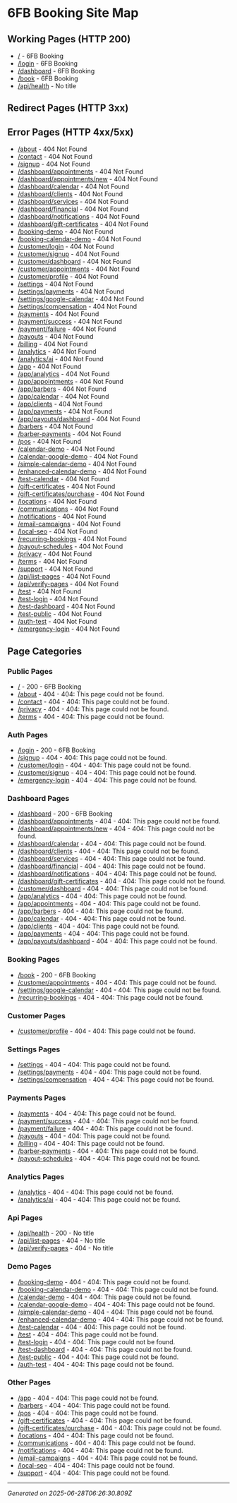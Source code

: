 # 6FB Booking Site Map

## Working Pages (HTTP 200)
- [/](http://localhost:3000/) - 6FB Booking
- [/login](http://localhost:3000/login) - 6FB Booking
- [/dashboard](http://localhost:3000/dashboard) - 6FB Booking
- [/book](http://localhost:3000/book) - 6FB Booking
- [/api/health](http://localhost:3000/api/health) - No title

## Redirect Pages (HTTP 3xx)


## Error Pages (HTTP 4xx/5xx)
- [/about](http://localhost:3000/about) - 404 Not Found
- [/contact](http://localhost:3000/contact) - 404 Not Found
- [/signup](http://localhost:3000/signup) - 404 Not Found
- [/dashboard/appointments](http://localhost:3000/dashboard/appointments) - 404 Not Found
- [/dashboard/appointments/new](http://localhost:3000/dashboard/appointments/new) - 404 Not Found
- [/dashboard/calendar](http://localhost:3000/dashboard/calendar) - 404 Not Found
- [/dashboard/clients](http://localhost:3000/dashboard/clients) - 404 Not Found
- [/dashboard/services](http://localhost:3000/dashboard/services) - 404 Not Found
- [/dashboard/financial](http://localhost:3000/dashboard/financial) - 404 Not Found
- [/dashboard/notifications](http://localhost:3000/dashboard/notifications) - 404 Not Found
- [/dashboard/gift-certificates](http://localhost:3000/dashboard/gift-certificates) - 404 Not Found
- [/booking-demo](http://localhost:3000/booking-demo) - 404 Not Found
- [/booking-calendar-demo](http://localhost:3000/booking-calendar-demo) - 404 Not Found
- [/customer/login](http://localhost:3000/customer/login) - 404 Not Found
- [/customer/signup](http://localhost:3000/customer/signup) - 404 Not Found
- [/customer/dashboard](http://localhost:3000/customer/dashboard) - 404 Not Found
- [/customer/appointments](http://localhost:3000/customer/appointments) - 404 Not Found
- [/customer/profile](http://localhost:3000/customer/profile) - 404 Not Found
- [/settings](http://localhost:3000/settings) - 404 Not Found
- [/settings/payments](http://localhost:3000/settings/payments) - 404 Not Found
- [/settings/google-calendar](http://localhost:3000/settings/google-calendar) - 404 Not Found
- [/settings/compensation](http://localhost:3000/settings/compensation) - 404 Not Found
- [/payments](http://localhost:3000/payments) - 404 Not Found
- [/payment/success](http://localhost:3000/payment/success) - 404 Not Found
- [/payment/failure](http://localhost:3000/payment/failure) - 404 Not Found
- [/payouts](http://localhost:3000/payouts) - 404 Not Found
- [/billing](http://localhost:3000/billing) - 404 Not Found
- [/analytics](http://localhost:3000/analytics) - 404 Not Found
- [/analytics/ai](http://localhost:3000/analytics/ai) - 404 Not Found
- [/app](http://localhost:3000/app) - 404 Not Found
- [/app/analytics](http://localhost:3000/app/analytics) - 404 Not Found
- [/app/appointments](http://localhost:3000/app/appointments) - 404 Not Found
- [/app/barbers](http://localhost:3000/app/barbers) - 404 Not Found
- [/app/calendar](http://localhost:3000/app/calendar) - 404 Not Found
- [/app/clients](http://localhost:3000/app/clients) - 404 Not Found
- [/app/payments](http://localhost:3000/app/payments) - 404 Not Found
- [/app/payouts/dashboard](http://localhost:3000/app/payouts/dashboard) - 404 Not Found
- [/barbers](http://localhost:3000/barbers) - 404 Not Found
- [/barber-payments](http://localhost:3000/barber-payments) - 404 Not Found
- [/pos](http://localhost:3000/pos) - 404 Not Found
- [/calendar-demo](http://localhost:3000/calendar-demo) - 404 Not Found
- [/calendar-google-demo](http://localhost:3000/calendar-google-demo) - 404 Not Found
- [/simple-calendar-demo](http://localhost:3000/simple-calendar-demo) - 404 Not Found
- [/enhanced-calendar-demo](http://localhost:3000/enhanced-calendar-demo) - 404 Not Found
- [/test-calendar](http://localhost:3000/test-calendar) - 404 Not Found
- [/gift-certificates](http://localhost:3000/gift-certificates) - 404 Not Found
- [/gift-certificates/purchase](http://localhost:3000/gift-certificates/purchase) - 404 Not Found
- [/locations](http://localhost:3000/locations) - 404 Not Found
- [/communications](http://localhost:3000/communications) - 404 Not Found
- [/notifications](http://localhost:3000/notifications) - 404 Not Found
- [/email-campaigns](http://localhost:3000/email-campaigns) - 404 Not Found
- [/local-seo](http://localhost:3000/local-seo) - 404 Not Found
- [/recurring-bookings](http://localhost:3000/recurring-bookings) - 404 Not Found
- [/payout-schedules](http://localhost:3000/payout-schedules) - 404 Not Found
- [/privacy](http://localhost:3000/privacy) - 404 Not Found
- [/terms](http://localhost:3000/terms) - 404 Not Found
- [/support](http://localhost:3000/support) - 404 Not Found
- [/api/list-pages](http://localhost:3000/api/list-pages) - 404 Not Found
- [/api/verify-pages](http://localhost:3000/api/verify-pages) - 404 Not Found
- [/test](http://localhost:3000/test) - 404 Not Found
- [/test-login](http://localhost:3000/test-login) - 404 Not Found
- [/test-dashboard](http://localhost:3000/test-dashboard) - 404 Not Found
- [/test-public](http://localhost:3000/test-public) - 404 Not Found
- [/auth-test](http://localhost:3000/auth-test) - 404 Not Found
- [/emergency-login](http://localhost:3000/emergency-login) - 404 Not Found

## Page Categories

### Public Pages
- [/](http://localhost:3000/) - 200 - 6FB Booking
- [/about](http://localhost:3000/about) - 404 - 404: This page could not be found.
- [/contact](http://localhost:3000/contact) - 404 - 404: This page could not be found.
- [/privacy](http://localhost:3000/privacy) - 404 - 404: This page could not be found.
- [/terms](http://localhost:3000/terms) - 404 - 404: This page could not be found.


### Auth Pages
- [/login](http://localhost:3000/login) - 200 - 6FB Booking
- [/signup](http://localhost:3000/signup) - 404 - 404: This page could not be found.
- [/customer/login](http://localhost:3000/customer/login) - 404 - 404: This page could not be found.
- [/customer/signup](http://localhost:3000/customer/signup) - 404 - 404: This page could not be found.
- [/emergency-login](http://localhost:3000/emergency-login) - 404 - 404: This page could not be found.


### Dashboard Pages
- [/dashboard](http://localhost:3000/dashboard) - 200 - 6FB Booking
- [/dashboard/appointments](http://localhost:3000/dashboard/appointments) - 404 - 404: This page could not be found.
- [/dashboard/appointments/new](http://localhost:3000/dashboard/appointments/new) - 404 - 404: This page could not be found.
- [/dashboard/calendar](http://localhost:3000/dashboard/calendar) - 404 - 404: This page could not be found.
- [/dashboard/clients](http://localhost:3000/dashboard/clients) - 404 - 404: This page could not be found.
- [/dashboard/services](http://localhost:3000/dashboard/services) - 404 - 404: This page could not be found.
- [/dashboard/financial](http://localhost:3000/dashboard/financial) - 404 - 404: This page could not be found.
- [/dashboard/notifications](http://localhost:3000/dashboard/notifications) - 404 - 404: This page could not be found.
- [/dashboard/gift-certificates](http://localhost:3000/dashboard/gift-certificates) - 404 - 404: This page could not be found.
- [/customer/dashboard](http://localhost:3000/customer/dashboard) - 404 - 404: This page could not be found.
- [/app/analytics](http://localhost:3000/app/analytics) - 404 - 404: This page could not be found.
- [/app/appointments](http://localhost:3000/app/appointments) - 404 - 404: This page could not be found.
- [/app/barbers](http://localhost:3000/app/barbers) - 404 - 404: This page could not be found.
- [/app/calendar](http://localhost:3000/app/calendar) - 404 - 404: This page could not be found.
- [/app/clients](http://localhost:3000/app/clients) - 404 - 404: This page could not be found.
- [/app/payments](http://localhost:3000/app/payments) - 404 - 404: This page could not be found.
- [/app/payouts/dashboard](http://localhost:3000/app/payouts/dashboard) - 404 - 404: This page could not be found.


### Booking Pages
- [/book](http://localhost:3000/book) - 200 - 6FB Booking
- [/customer/appointments](http://localhost:3000/customer/appointments) - 404 - 404: This page could not be found.
- [/settings/google-calendar](http://localhost:3000/settings/google-calendar) - 404 - 404: This page could not be found.
- [/recurring-bookings](http://localhost:3000/recurring-bookings) - 404 - 404: This page could not be found.


### Customer Pages
- [/customer/profile](http://localhost:3000/customer/profile) - 404 - 404: This page could not be found.


### Settings Pages
- [/settings](http://localhost:3000/settings) - 404 - 404: This page could not be found.
- [/settings/payments](http://localhost:3000/settings/payments) - 404 - 404: This page could not be found.
- [/settings/compensation](http://localhost:3000/settings/compensation) - 404 - 404: This page could not be found.


### Payments Pages
- [/payments](http://localhost:3000/payments) - 404 - 404: This page could not be found.
- [/payment/success](http://localhost:3000/payment/success) - 404 - 404: This page could not be found.
- [/payment/failure](http://localhost:3000/payment/failure) - 404 - 404: This page could not be found.
- [/payouts](http://localhost:3000/payouts) - 404 - 404: This page could not be found.
- [/billing](http://localhost:3000/billing) - 404 - 404: This page could not be found.
- [/barber-payments](http://localhost:3000/barber-payments) - 404 - 404: This page could not be found.
- [/payout-schedules](http://localhost:3000/payout-schedules) - 404 - 404: This page could not be found.


### Analytics Pages
- [/analytics](http://localhost:3000/analytics) - 404 - 404: This page could not be found.
- [/analytics/ai](http://localhost:3000/analytics/ai) - 404 - 404: This page could not be found.


### Api Pages
- [/api/health](http://localhost:3000/api/health) - 200 - No title
- [/api/list-pages](http://localhost:3000/api/list-pages) - 404 - No title
- [/api/verify-pages](http://localhost:3000/api/verify-pages) - 404 - No title


### Demo Pages
- [/booking-demo](http://localhost:3000/booking-demo) - 404 - 404: This page could not be found.
- [/booking-calendar-demo](http://localhost:3000/booking-calendar-demo) - 404 - 404: This page could not be found.
- [/calendar-demo](http://localhost:3000/calendar-demo) - 404 - 404: This page could not be found.
- [/calendar-google-demo](http://localhost:3000/calendar-google-demo) - 404 - 404: This page could not be found.
- [/simple-calendar-demo](http://localhost:3000/simple-calendar-demo) - 404 - 404: This page could not be found.
- [/enhanced-calendar-demo](http://localhost:3000/enhanced-calendar-demo) - 404 - 404: This page could not be found.
- [/test-calendar](http://localhost:3000/test-calendar) - 404 - 404: This page could not be found.
- [/test](http://localhost:3000/test) - 404 - 404: This page could not be found.
- [/test-login](http://localhost:3000/test-login) - 404 - 404: This page could not be found.
- [/test-dashboard](http://localhost:3000/test-dashboard) - 404 - 404: This page could not be found.
- [/test-public](http://localhost:3000/test-public) - 404 - 404: This page could not be found.
- [/auth-test](http://localhost:3000/auth-test) - 404 - 404: This page could not be found.


### Other Pages
- [/app](http://localhost:3000/app) - 404 - 404: This page could not be found.
- [/barbers](http://localhost:3000/barbers) - 404 - 404: This page could not be found.
- [/pos](http://localhost:3000/pos) - 404 - 404: This page could not be found.
- [/gift-certificates](http://localhost:3000/gift-certificates) - 404 - 404: This page could not be found.
- [/gift-certificates/purchase](http://localhost:3000/gift-certificates/purchase) - 404 - 404: This page could not be found.
- [/locations](http://localhost:3000/locations) - 404 - 404: This page could not be found.
- [/communications](http://localhost:3000/communications) - 404 - 404: This page could not be found.
- [/notifications](http://localhost:3000/notifications) - 404 - 404: This page could not be found.
- [/email-campaigns](http://localhost:3000/email-campaigns) - 404 - 404: This page could not be found.
- [/local-seo](http://localhost:3000/local-seo) - 404 - 404: This page could not be found.
- [/support](http://localhost:3000/support) - 404 - 404: This page could not be found.


---
*Generated on 2025-06-28T06:26:30.809Z*
